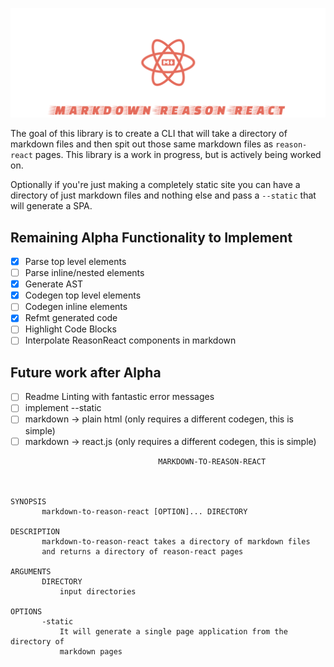 ![markdown-reason-react](assets/md-r-r.png)

The goal of this library is to create a CLI that will take a directory of
markdown files and then spit out those same markdown files as `reason-react`
pages. This library is a work in progress, but is actively being worked on.

Optionally if you're just making a completely static site you can have a
directory of just markdown files and nothing else and pass a `--static` that will generate a SPA.

## Remaining Alpha Functionality to Implement

* [x] Parse top level elements
* [ ] Parse inline/nested elements
* [x] Generate AST
* [x] Codegen top level elements
* [ ] Codegen inline elements
* [x] Refmt generated code
* [ ] Highlight Code Blocks
* [ ] Interpolate ReasonReact components in markdown

## Future work after Alpha
* [ ] Readme Linting with fantastic error messages
* [ ] implement --static
* [ ] markdown -> plain html (only requires a different codegen, this is simple)
* [ ] markdown -> react.js (only requires a different codegen, this is simple)

```shell
                                 MARKDOWN-TO-REASON-REACT



SYNOPSIS
       markdown-to-reason-react [OPTION]... DIRECTORY

DESCRIPTION
       markdown-to-reason-react takes a directory of markdown files
       and returns a directory of reason-react pages

ARGUMENTS
       DIRECTORY
           input directories

OPTIONS
       -static
           It will generate a single page application from the directory of
           markdown pages
```
